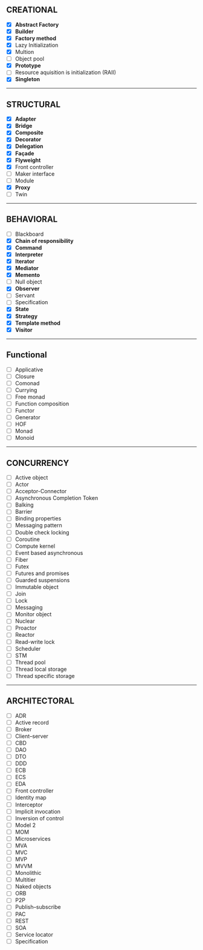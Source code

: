 ## CREATIONAL  


- [x] **Abstract Factory**  
- [x] **Builder**  
- [x] **Factory method**  
- [x] Lazy Initialization  
- [x] Multion  
- [ ] Object pool  
- [x] **Prototype**  
- [ ] Resource aquisition is initialization (RAII)  
- [x] **Singleton**

---

## STRUCTURAL
- [x] **Adapter**  
- [x] **Bridge**  
- [x] **Composite**  
- [x] **Decorator**  
- [x] **Delegation**  
- [x] **Façade**  
- [x] **Flyweight**  
- [x] Front controller  
- [ ] Maker interface  
- [ ] Module  
- [x] **Proxy**  
- [ ] Twin  

---

## BEHAVIORAL 

- [ ] Blackboard  
- [x] **Chain of responsibility**  
- [x] **Command**  
- [x] **Interpreter**  
- [x] **Iterator**  
- [x] **Mediator**  
- [x] **Memento**  
- [ ] Null object  
- [x] **Observer**  
- [ ] Servant  
- [ ] Specification  
- [x] **State**  
- [x] **Strategy**  
- [x] **Template method**  
- [x] **Visitor**

---

## Functional
- [ ] Applicative
- [ ] Closure
- [ ] Comonad
- [ ] Currying
- [ ] Free monad
- [ ] Function composition
- [ ] Functor
- [ ] Generator
- [ ] HOF
- [ ] Monad
- [ ] Monoid

---

## CONCURRENCY

- [ ] Active object 
- [ ] Actor 
- [ ] Acceptor-Connector 
- [ ] Asynchronous Completion Token  
- [ ] Balking  
- [ ] Barrier  
- [ ] Binding properties  
- [ ] Messaging pattern  
- [ ] Double check locking  
- [ ] Coroutine  
- [ ] Compute kernel  
- [ ] Event based asynchronous  
- [ ] Fiber
- [ ] Futex
- [ ] Futures and promises
- [ ] Guarded suspensions  
- [ ] Immutable object  
- [ ] Join  
- [ ] Lock  
- [ ] Messaging  
- [ ] Monitor object  
- [ ] Nuclear  
- [ ] Proactor  
- [ ] Reactor  
- [ ] Read-write lock  
- [ ] Scheduler  
- [ ] STM  
- [ ] Thread pool  
- [ ] Thread local storage  
- [ ] Thread specific storage  

---

## ARCHITECTORAL

- [ ] ADR
- [ ] Active record
- [ ] Broker
- [ ] Client–server
- [ ] CBD
- [ ] DAO
- [ ] DTO
- [ ] DDD
- [ ] ECB
- [ ] ECS
- [ ] EDA
- [ ] Front controller
- [ ] Identity map
- [ ] Interceptor
- [ ] Implicit invocation
- [ ] Inversion of control
- [ ] Model 2
- [ ] MOM
- [ ] Microservices
- [ ] MVA
- [ ] MVC
- [ ] MVP
- [ ] MVVM
- [ ] Monolithic
- [ ] Multitier
- [ ] Naked objects
- [ ] ORB
- [ ] P2P
- [ ] Publish–subscribe
- [ ] PAC
- [ ] REST
- [ ] SOA
- [ ] Service locator
- [ ] Specification